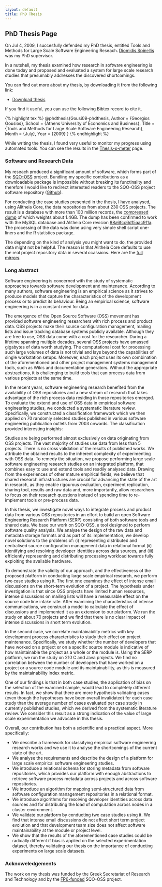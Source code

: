 ```yaml
---
layout: default
title: PhD Thesis
---
```


## PhD Thesis Page

On Jul 4, 2009, I succesfully defended my PhD thesis, entitled Tools and Methods for Large Scale Software Engineering Reseach. [Diomidis Spinellis](http://www.dmst.aueb.gr/dds) was my PhD supervisor.

In a nutshell, my thesis examined how research in software engineering is done today and proposed and evaluated a system for large scale research studies that presumably addresses the discovered shortcomings.

You can find out more about my thesis, by downloading it from the following link:

* [Download thesis](pubs/gousiosg-thesis.pdf)

If you find it useful, you can use the following Bibtex record to cite it.

{% highlight tex %}
@phdthesis{Gousi09-phdthesis,
  Author = {Georgios Gousios},
  School = {Athens University of Economics and Business},
  Title = {Tools and Methods for Large Scale Software Engineering Research},
  Month = {July},
  Year = {2009}
}
{% endhighlight %}

While writing the thesis, I found very useful to monitor my progress using automated tools. You can see the results in the [Thesis-o-meter](tom.html) page.

### Software and Research Data

My reseach produced a significant amount of software, which forms part of the
[SQO-OSS](http://www.sqo-oss.org) project. Bundling my specific contributions as
a downloadable package is impossible without breaking its functinality and
therefore I would like to redirect interested readers to the SQO-OSS project
software repository ([Github](http://github.com/istlab/Alitheia-Core)).

For conducting the case studies presented in the thesis, I have analysed, using
Alitheia Core, the data repositories from about 230 OSS projects. The result is
a database with more than 100 million records, the [compressed
dump](https://pithos.grnet.gr/pithos/rest/gousiosg@aueb.gr/files/datasets/alitheia.mysql.dump.gz)
of which weights about 1.4GB. The dump has been confirmed to work with the MySQL
database and Alitheia Core revision
[88a6fcc6d15aac911a](https://github.com/istlab/Alitheia-Core/commit/88a6fcc6d15aac911aba710ea8a30e2a9a166443).
The processing of the data was done using very simple shell script one-liners
and the R statistics package.

The depending on the kind of analysis you might want to do, the provided data might not be helpful. The reason is that Alitheia Core defaults to use the real project repository data in several ocassions. Here are the [full mirrors](http://ikaria.dmst.aueb.gr/repositories/).

### Long abstract

Software engineering is concerned with the study of systematic approaches towards software development and maintenance. According to many authors, software engineering is an empirical science as it strives to produce models that capture the characteristics of the development process or to predict its behaviour. Being an empirical science, software engineering is in a constant need for data.

The emergence of the Open Source Software (OSS) movement has provided software engineering researchers with rich process and product data. OSS projects make their source configuration management, mailing lists and issue tracking database systems publicly available. Although they are free to use, OSS data come with a cost for the researcher. During a lifetime spanning multiple decades, several OSS projects have amassed gigabytes of data worth studying. The computational cost for processing such large volumes of data is not trivial and lays beyond the capabilities of single workstation setups. Moreover, each project uses its own combination of the aforementioned and other project management systems management tools, such as Wikis and documentation generators. Without the appropriate abstractions, it is challenging to build tools that can process data from various projects at the same time.

In the recent years, software engineering research benefited from the availability of OSS repositories and a new stream of research that takes advantage of the rich process data residing in those repositories emerged. To evaluate the extend and use of OSS data in empirical software engineering studies, we conducted a systematic literature review. Specifically, we constructed a classification framework which we then applied on 70 randomly selected studies published in various software engineering publication outlets from 2003 onwards. The classification provided interesting insights:

Studies are being performed almost exclusively on data originating from OSS projects.
The vast majority of studies use data from less than 5 projects.
There is no cross validation of the results of published works.
We attribute the obtained results to the inherent complexity of experimenting with OSS data. To remedy the situation, we propose performing large scale software engineering research studies on an integrated platform, that combines easy to use and extend tools and readily analysed data. Drawing from the experiences of other mature empirical fields, we believe that shared research infrastructures are crucial for advancing the state of the art in research, as they enable rigourous evaluation, experiment replication, sharing tool, results and raw data and, more importantly, allow researchers to focus on their research questions instead of spending time to re-implement tools or pre-process data.

In this thesis, we investigate novel ways to integrate process and product data from various OSS repositories in an effort to build an open Software Engineering Research Platform (SERP) consisting of both software tools and shared data. We base our work on SQO-OSS, a tool designed to perform software quality analysis. We analyse the design of the raw data and metadata storage formats and as part of its implementation, we develop novel solutions to the problems of: (i) representing distributed and centralised source configuration management data in relational format (ii) identifying and resolving developer identities across data sources, and (iii) efficiently representing and distributing processing workload towards fully exploiting the available hardware.

To demonstrate the validity of our approach, and the effectiveness of the proposed platform in conducting large scale empirical research, we perform two case studies using it. The first one examines the effect of intense email discussions on the short-term evolution of a project. The hypothesis under investigation is that since OSS projects have limited human resources, intense discussions on mailing lists will have a measurable effect on the source code line intake rate. After examining the characteristics of intense communications, we construct a model to calculate the effect of discussions and implemented it as an extension to our platform. We run the study on about 70 projects and we find that there is no clear impact of intense discussions in short term evolution.

In the second case, we correlate maintainability metrics with key development process characteristics to study their effect on project maintenance. Specifically, we study whether the number of developers that have worked on a project or on a specific source module is indicative of how maintainable the project as a whole or the module is. Using the SERP platform, we run the study on 210 C and Java projects. We find no correlation between the number of developers that have worked on a project or a source code module and its maintainability, as this is measured by the maintainability index metric.

One of our findings is that in both case studies, the application of bias on the selection of the examined sample, would lead to completely different results. In fact, we show that there are more hypothesis validating cases (even though the hypotheses have been overall invalidated) for each case study than the average number of cases evaluated per case study in currently published studies, which we derived from the systematic literature review. We consider this result as a strong indication of the value of large scale experimentation we advocate in this thesis.

Overall, our contribution has both a scientific and a practical aspect. More specifically:

* We describe a framework for classifying empirical software engineering research works and we use it to analyse the shortcomings of the current state of the art.
* We analyse the requirements and describe the design of a platform for large scale empirical software engineering studies.
* We introduce a relational schema for storing metadata from software repositories, which provides our platform with enough abstractions to retrieve software process metadata across projects and across software repositories.
* We introduce an algorithm for mapping semi-structured data from software configuration management repositories in a relational format.
* We introduce algorithms for resolving developer identities across data sources and for distributing the load of computation across nodes in a cluster environment.
* We validate our platform by conducting two case studies using it. We find that intense email discussions do not affect short term project evolution and that development team size does not affect software maintainability at the module or project level.
* We show that the results of the aforementioned case studies could be radically different if bias is applied on the selected experimentation dataset, thereby validating our thesis on the importance of conducting experiments on large scale datasets.

### Acknoweledgements
The work on my thesis was funded by the Greek Secretariat of Research and Technology and by the [FP6-funded](http://cordis.europa.eu/fetch?CALLER=FP6_PROJ&ACTION=D&DOC=1&CAT=PROJ&QUERY=01248c46be97:50b0:2b51e482&RCN=79362) SQO-OSS project.
